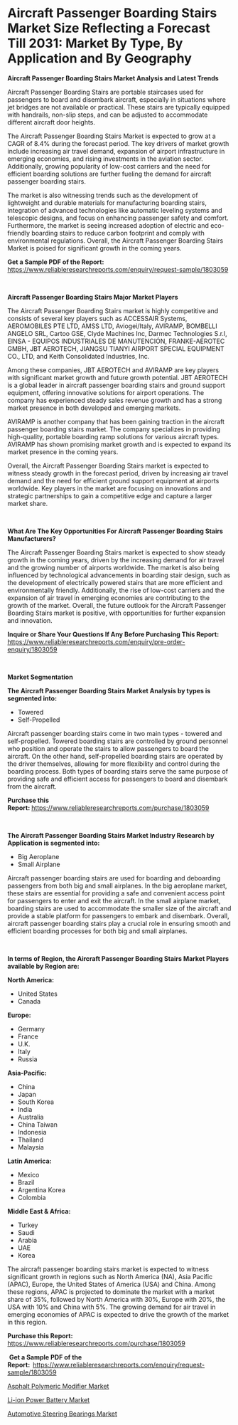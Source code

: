 <p><h1>Aircraft Passenger Boarding Stairs Market Size Reflecting a Forecast Till 2031: Market By Type, By Application and By Geography</h1></p><p><strong>Aircraft Passenger Boarding Stairs Market Analysis and Latest Trends</strong></p>
<p><p>Aircraft Passenger Boarding Stairs are portable staircases used for passengers to board and disembark aircraft, especially in situations where jet bridges are not available or practical. These stairs are typically equipped with handrails, non-slip steps, and can be adjusted to accommodate different aircraft door heights.</p><p>The Aircraft Passenger Boarding Stairs Market is expected to grow at a CAGR of 8.4% during the forecast period. The key drivers of market growth include increasing air travel demand, expansion of airport infrastructure in emerging economies, and rising investments in the aviation sector. Additionally, growing popularity of low-cost carriers and the need for efficient boarding solutions are further fueling the demand for aircraft passenger boarding stairs.</p><p>The market is also witnessing trends such as the development of lightweight and durable materials for manufacturing boarding stairs, integration of advanced technologies like automatic leveling systems and telescopic designs, and focus on enhancing passenger safety and comfort. Furthermore, the market is seeing increased adoption of electric and eco-friendly boarding stairs to reduce carbon footprint and comply with environmental regulations. Overall, the Aircraft Passenger Boarding Stairs Market is poised for significant growth in the coming years.</p></p>
<p><strong>Get a Sample PDF of the Report:&nbsp;</strong> <a href="https://www.reliableresearchreports.com/enquiry/request-sample/1803059">https://www.reliableresearchreports.com/enquiry/request-sample/1803059</a></p>
<p>&nbsp;</p>
<p><strong>Aircraft Passenger Boarding Stairs Major Market Players</strong></p>
<p><p>The Aircraft Passenger Boarding Stairs market is highly competitive and consists of several key players such as ACCESSAIR Systems, AEROMOBILES PTE LTD, AMSS LTD, Aviogei/Italy, AVIRAMP, BOMBELLI ANGELO SRL, Cartoo GSE, Clyde Machines Inc, Darmec Technologies S.r.l, EINSA - EQUIPOS INDUSTRIALES DE MANUTENCIÓN, FRANKE-AEROTEC GMBH, JBT AEROTECH, JIANGSU TIANYI AIRPORT SPECIAL EQUIPMENT CO., LTD, and Keith Consolidated Industries, Inc.</p><p>Among these companies, JBT AEROTECH and AVIRAMP are key players with significant market growth and future growth potential. JBT AEROTECH is a global leader in aircraft passenger boarding stairs and ground support equipment, offering innovative solutions for airport operations. The company has experienced steady sales revenue growth and has a strong market presence in both developed and emerging markets.</p><p>AVIRAMP is another company that has been gaining traction in the aircraft passenger boarding stairs market. The company specializes in providing high-quality, portable boarding ramp solutions for various aircraft types. AVIRAMP has shown promising market growth and is expected to expand its market presence in the coming years.</p><p>Overall, the Aircraft Passenger Boarding Stairs market is expected to witness steady growth in the forecast period, driven by increasing air travel demand and the need for efficient ground support equipment at airports worldwide. Key players in the market are focusing on innovations and strategic partnerships to gain a competitive edge and capture a larger market share.</p></p>
<p>&nbsp;</p>
<p><strong>What Are The Key Opportunities For Aircraft Passenger Boarding Stairs Manufacturers?</strong></p>
<p><p>The Aircraft Passenger Boarding Stairs market is expected to show steady growth in the coming years, driven by the increasing demand for air travel and the growing number of airports worldwide. The market is also being influenced by technological advancements in boarding stair design, such as the development of electrically powered stairs that are more efficient and environmentally friendly. Additionally, the rise of low-cost carriers and the expansion of air travel in emerging economies are contributing to the growth of the market. Overall, the future outlook for the Aircraft Passenger Boarding Stairs market is positive, with opportunities for further expansion and innovation.</p></p>
<p><strong>Inquire or Share Your Questions If Any Before Purchasing This Report:</strong> <a href="https://www.reliableresearchreports.com/enquiry/pre-order-enquiry/1803059">https://www.reliableresearchreports.com/enquiry/pre-order-enquiry/1803059</a></p>
<p>&nbsp;</p>
<p><strong>Market Segmentation</strong></p>
<p><strong>The Aircraft Passenger Boarding Stairs Market Analysis by types is segmented into:</strong></p>
<p><ul><li>Towered</li><li>Self-Propelled</li></ul></p>
<p><p>Aircraft passenger boarding stairs come in two main types - towered and self-propelled. Towered boarding stairs are controlled by ground personnel who position and operate the stairs to allow passengers to board the aircraft. On the other hand, self-propelled boarding stairs are operated by the driver themselves, allowing for more flexibility and control during the boarding process. Both types of boarding stairs serve the same purpose of providing safe and efficient access for passengers to board and disembark from the aircraft.</p></p>
<p><strong>Purchase this Report:&nbsp;</strong><a href="https://www.reliableresearchreports.com/purchase/1803059">https://www.reliableresearchreports.com/purchase/1803059</a></p>
<p>&nbsp;</p>
<p><strong>The Aircraft Passenger Boarding Stairs Market Industry Research by Application is segmented into:</strong></p>
<p><ul><li>Big Aeroplane</li><li>Small Airplane</li></ul></p>
<p><p>Aircraft passenger boarding stairs are used for boarding and deboarding passengers from both big and small airplanes. In the big aeroplane market, these stairs are essential for providing a safe and convenient access point for passengers to enter and exit the aircraft. In the small airplane market, boarding stairs are used to accommodate the smaller size of the aircraft and provide a stable platform for passengers to embark and disembark. Overall, aircraft passenger boarding stairs play a crucial role in ensuring smooth and efficient boarding processes for both big and small airplanes.</p></p>
<p>&nbsp;</p>
<p><strong>In terms of Region, the Aircraft Passenger Boarding Stairs Market Players available by Region are:</strong></p>
<p>
    <p> <strong> North America: </strong>
        <ul>
            <li>United States</li>
            <li>Canada</li>
        </ul>
        </p> 
    <p> <strong> Europe: </strong>
        <ul>
            <li>Germany</li>
            <li>France</li>
            <li>U.K.</li>
            <li>Italy</li>
            <li>Russia</li>
        </ul>
        </p> 
    <p> <strong> Asia-Pacific: </strong>
        <ul>
            <li>China</li>
            <li>Japan</li>
            <li>South Korea</li>
            <li>India</li>
            <li>Australia</li>
            <li>China Taiwan</li>
            <li>Indonesia</li>
            <li>Thailand</li>
            <li>Malaysia</li>
        </ul>
        </p> 
    <p> <strong> Latin America: </strong>
        <ul>
            <li>Mexico</li>
            <li>Brazil</li>
            <li>Argentina Korea</li>
            <li>Colombia</li>
        </ul>
        </p> 
    <p> <strong> Middle East & Africa: </strong>
        <ul>
            <li>Turkey</li>
            <li>Saudi</li>
            <li>Arabia</li>
            <li>UAE</li>
            <li>Korea</li>
        </ul>
    </p>
    </p>
<p><p>The aircraft passenger boarding stairs market is expected to witness significant growth in regions such as North America (NA), Asia Pacific (APAC), Europe, the United States of America (USA) and China. Among these regions, APAC is projected to dominate the market with a market share of 35%, followed by North America with 30%, Europe with 20%, the USA with 10% and China with 5%. The growing demand for air travel in emerging economies of APAC is expected to drive the growth of the market in this region.</p></p>
<p><strong>Purchase this Report: </strong><a href="https://www.reliableresearchreports.com/purchase/1803059">https://www.reliableresearchreports.com/purchase/1803059</a></p>
<p>&nbsp;<strong>Get a Sample PDF of the Report:&nbsp;&nbsp;</strong><a href="https://www.reliableresearchreports.com/enquiry/request-sample/1803059">https://www.reliableresearchreports.com/enquiry/request-sample/1803059</a></p>
<p><strong></strong></p>
<p><p><a href="https://view.publitas.com/reportprime-1/asphalt-polymeric-modifier-market-growth-market-trends-covid-19-impact-and-forecasts-for-period-from-2023-2030/">Asphalt Polymeric Modifier Market</a></p><p><a href="https://view.publitas.com/reportprime-1/li-ion-power-battery-market-challenges-opportunities-and-growth-drivers-and-major-market-players-forecasted-for-period-from-2023-2030/">Li-ion Power Battery Market</a></p><p><a href="https://view.publitas.com/reportprime-1/automotive-steering-bearings-market-dynamics-2023-2030-also-about-its-market-trends-projections-and-opportunities/">Automotive Steering Bearings Market</a></p></p>